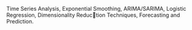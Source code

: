 Time Series Analysis, Exponential Smoothing,
ARIMA/SARIMA, Logistic Regression, Dimensionality Reduction Techniques, Forecasting and Prediction.
